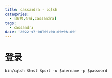 ```yaml
---
title: cassandra - cqlsh
categories: 
  - [架构,存储,cassandra]
tags:
  - cassandra
date: "2022-07-06T00:00:00+08:00"
---
```


# 登录

```shell
bin/cqlsh $host $port -u $username -p $password
```

